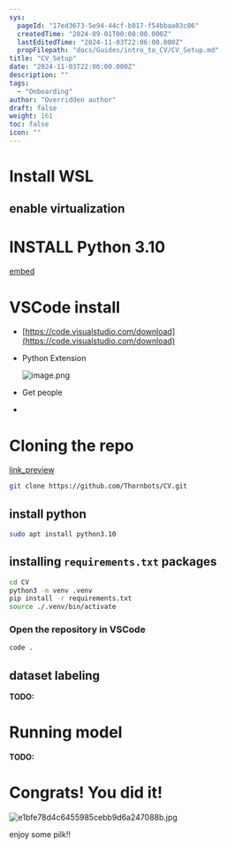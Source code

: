 ```yaml
---
sys:
  pageId: "17ed3673-5e94-44cf-b817-f54bbaa03c06"
  createdTime: "2024-09-01T00:08:00.000Z"
  lastEditedTime: "2024-11-03T22:06:00.000Z"
  propFilepath: "docs/Guides/intro_to_CV/CV_Setup.md"
title: "CV_Setup"
date: "2024-11-03T22:06:00.000Z"
description: ""
tags:
  - "Onboarding"
author: "Overridden author"
draft: false
weight: 161
toc: false
icon: ""
---
```


# Install WSL

## enable virtualization

# INSTALL Python 3.10

[embed](https://www.rose-hulman.edu/class/csse/csse132/2425a/labs/prelab1-wsl2.html)

# VSCode install

- [https://code.visualstudio.com/download](https://code.visualstudio.com/download)
- Python Extension

	![image.png](https://prod-files-secure.s3.us-west-2.amazonaws.com/d518164a-d88e-44d1-a4ee-3adb3bd8bce0/d82b6650-a5e4-4d3c-b8c9-93d817dae00e/image.png?X-Amz-Algorithm=AWS4-HMAC-SHA256&X-Amz-Content-Sha256=UNSIGNED-PAYLOAD&X-Amz-Credential=ASIAZI2LB466WXD32FNE%2F20250707%2Fus-west-2%2Fs3%2Faws4_request&X-Amz-Date=20250707T101016Z&X-Amz-Expires=3600&X-Amz-Security-Token=IQoJb3JpZ2luX2VjEGYaCXVzLXdlc3QtMiJHMEUCICSA7NImR99cfRjdKLvwLS4um4PYzsBcrQj9JpzL2rQLAiEAqOelIFQnsg3UPHRSLEdDduSQFtt8dZlGm1E%2Bm9lBhwUq%2FwMIbxAAGgw2Mzc0MjMxODM4MDUiDOGY3GMRvFf6qvGS6CrcA0R%2FxxfiFfhT0Pla0Q%2B3pyzKC%2BufVhL4cJ3OxuR5ru%2FXcLEsOQ9Vn%2FzeCzZBVqo1usaLGrQmG%2FIJ5Da%2BbrqCN4sgXt8dx5tpsi0sxgA0xZo%2BP53fNpPtJt6wGbL1p7t4vnpLXX8ARAZ6CtxhQJ0D3tZWaU%2Fb%2FVAB4esE8%2BtloAQYVlSJ5w6NDIo0Lk8%2B74rK66%2FrGACT8m0yDe7kCR%2FVOVhyFICqWt0Z2Rznp1vyHdwWBOgCxFYr7BaCAcW7tvivrfQoFzGILfAWjWq0MwiJGH%2FCtL7SqQVQHE8yzww6NFqlLaBIKO2%2BElUJ0AITvBqA8JsKz6WgRXBUExngGDHMcoRGxpOLg19%2BUVPBNDzoMY39uR15vrWav3ULuGPxJ1B%2BK87Vyl6Z5ec2K4Wq4BpYX0B6ZKsAu63v%2FsJ32OvIXs7gd1d6ttdgRKqa4l1peTeZT5tZ7FajXcqPnI75JIVimXGq6lD1iLR3%2BQpSYzKn0tVK37bGcfCpvAy5XAXnbmXXMFaXU1y%2FzGWshtSozE87TPn860LdFYqYjEf%2FL4GBEbJKCXFGpvhxsA%2F0yhM70JcIZQfAJDYKjuK%2Foz%2Fnqvj2Xsvr5LnjGOpOgWJk1MeXgT7xci8jrsiVDCt%2FnESzMJC3rcMGOqUBpSKaEde9GrWSCpFTOCz2zV6RvBblmBytTc6%2FFQgq%2FTmsHCStSibLU4qUxl87u%2FvfyN0BLo%2F5VyYufgth9CBVd%2FIKF5ctH%2FyVCzdCmJf0XYwst2qTtPnH3WKnxiA8yy9rq73UBSttmSve81tt0w7Uc09jlOSyVl4HJMnadMi8AEMN1zJKHTG3A325dYayVt8VQtCyZcOjzMA3itKYo2wBF6Qi3kix&X-Amz-Signature=13b1c943a9bba9b2f98a79f9d91f988cb4ddf269d82d88799f240d0a69331ce4&X-Amz-SignedHeaders=host&x-amz-checksum-mode=ENABLED&x-id=GetObject)
- Get people
- 

# Cloning the repo

[link_preview](https://github.com/Thornbots/CV/)

```bash
git clone https://github.com/Thornbots/CV.git
```

## install python

```bash
sudo apt install python3.10
```

## installing `requirements.txt` packages

```bash
cd CV
python3 -m venv .venv
pip install -r requirements.txt
source ./.venv/bin/activate
```

### Open the repository in VSCode

```bash
code .
```

## dataset labeling  

**TODO:**

# Running model

**TODO:**

# Congrats! You did it!

![e1bfe78d4c6455985cebb9d6a247088b.jpg](https://prod-files-secure.s3.us-west-2.amazonaws.com/d518164a-d88e-44d1-a4ee-3adb3bd8bce0/7d1ce04e-65d6-40c8-814d-754280e9515a/e1bfe78d4c6455985cebb9d6a247088b.jpg?X-Amz-Algorithm=AWS4-HMAC-SHA256&X-Amz-Content-Sha256=UNSIGNED-PAYLOAD&X-Amz-Credential=ASIAZI2LB466U3J2DBUI%2F20250707%2Fus-west-2%2Fs3%2Faws4_request&X-Amz-Date=20250707T101013Z&X-Amz-Expires=3600&X-Amz-Security-Token=IQoJb3JpZ2luX2VjEGoaCXVzLXdlc3QtMiJHMEUCIHLpa97CDA6VeNun%2F7aHZUD4QBemQMBwFavlSYZahbpWAiEAijo%2Bv4gwqVoIljlVlRHRTp7JnwviIU0IBwRy6WuwvXgq%2FwMIcxAAGgw2Mzc0MjMxODM4MDUiDPtZsBMj%2FnwkhC%2Ba5CrcA4hZNP%2BRnWP853DQG4uwy%2Fbzww8aMe9BkY3RNJKBR%2F6OQuzzLUXboKup8fuw1sKox27Aom4l6yr2nGKx%2BJXiYE0IGG2B%2FhzW7g9zV1OkKj%2B94BWEPxfKMsltRdePzkSdX96Sb%2BNwaZe3Kyn7aH5wgehPqdRMZzKKBznN4OPdEIZs73vx70Rz33ERVAR6hfrmw9%2Bh2V%2BAbqcueLanBjSowMPhlMD%2FaQcPrxzYu%2BIy9%2FTwKD31A%2BVbMl9zEjv%2B9EwPCwht5P1xqw%2B%2FGkFsgsxBIUAyNuqDYZnrkn6gKLp389aSJE5AgS7vvyzWoIzklYhgjml0PWCK4MoV50GGPmN9hB8Lduicxw7YhkQBnBkpkRdyxjQHXtJUqNJqAmZw8kI6UfmTpQ6RU%2FG5O%2FEcCrvIE%2BLLwcSuvS9E4pTprWC78%2FjKKYeFXvA3Xm2fHJYDUazMDXXW%2F913a%2FhXfBXoXPbPApuBsOOLfKdne%2BtxLAoY9bvciXnFPZIuXv1xshXAAfAI3rtfNVXDcGQoLwirpA9tOpafJtj%2B5MXkP9D5KPTuVnfZUsujxJH4pzjidc2oykUrFrGxSmEXkkB%2BOcg%2B%2BNpCV2UYmYnvU5dQ8QSE64JFLTWsVscL3t5bvC3mBuz1MIm4rsMGOqUBdcOSXY4kk6b7d95yxtEva5p0XqqKmMLWbQFj90d4pGpT515U%2BqcxzBdP7FPIFNMwI%2F9vTivG1q0%2FwgFRuOPr5E02f4gow0KYbpskg82d6CzFBK0gUfWEyuYfIdgda8Al7YQBNRJVVwbFsFTQbLcZMtCt8HF6YU4BP2HnwXx7JOeObhh5ZKEE2lyJ5rc67DktCXoPzGfkqwUeWPE%2FuhV%2BVaFhdplo&X-Amz-Signature=31ebb9889226c680922a3443714af0a43945e6bc223e861959e7d4866a452ab6&X-Amz-SignedHeaders=host&x-amz-checksum-mode=ENABLED&x-id=GetObject)

enjoy some pilk!!
